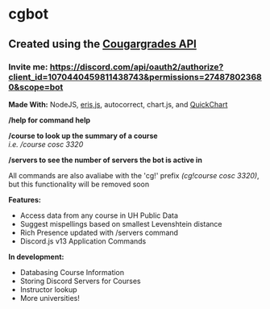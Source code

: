 # cgbot #
## Created using the [Cougargrades API](https://github.com/cougargrades/api#cougargradesapi) ##
### Invite me: https://discord.com/api/oauth2/authorize?client_id=1070440459811438743&permissions=274878023680&scope=bot ###

**Made With:** NodeJS, [eris,js](https://github.com/abalabahaha/eris#eris-), autocorrect, chart.js, and [QuickChart](https://quickchart.io/)

**/help for command help**

**/course <course name> to look up the summary of a course**\
*i.e. /course cosc 3320*

**/servers to see the number of servers the bot is active in**

All commands are also avaliabe with the 'cg!' prefix *(cg!course cosc 3320)*, but this functionality will be removed soon

**Features:**
- Access data from any course in UH Public Data
- Suggest mispellings based on smallest Levenshtein distance
- Rich Presence updated with /servers command
- Discord.js v13 Application Commands

**In development:**
- Databasing Course Information
- Storing Discord Servers for Courses
- Instructor lookup
- More universities!
